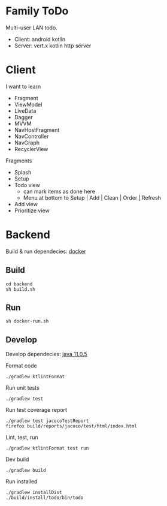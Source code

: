 Family ToDo
===========

Multi-user LAN todo.
- Client: android kotlin
- Server: vert.x kotlin http server


Client
======

I want to learn
- Fragment
- ViewModel
- LiveData
- Dagger
- MVVM
- NavHostFragment
- NavController
- NavGraph
- RecyclerView

Fragments
- Splash
- Setup
- Todo view
    - can mark items as done here
    - Menu at bottom to Setup | Add | Clean | Order | Refresh
- Add view
- Prioritize view


Backend
=======

Build & run dependecies: [docker](https://www.docker.com/)


Build
-----

    cd backend
    sh build.sh

Run
---

    sh docker-run.sh


Develop
-------

Develop dependecies: [java 11.0.5](https://sdkman.io/)

Format code

    ./gradlew ktlintFormat

Run unit tests

    ./gradlew test

Run test coverage report

    ./gradlew test jacocoTestReport
    firefox build/reports/jacoco/test/html/index.html

Lint, test, run

    ./gradlew ktlintFormat test run

Dev build

    ./gradlew build

Run installed

    ./gradlew installDist
    ./build/install/todo/bin/todo
